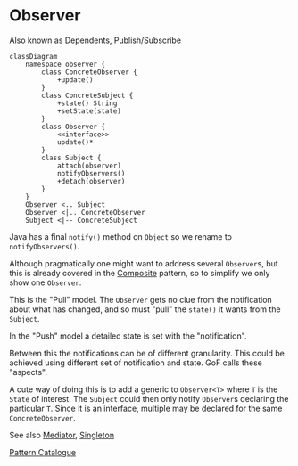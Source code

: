 # Observer

Also known as Dependents, Publish/Subscribe

```mermaid
classDiagram
    namespace observer {
        class ConcreteObserver {
            +update()
        }
        class ConcreteSubject {
            +state() String
            +setState(state)
        }
        class Observer {
            <<interface>>
            update()*
        }
        class Subject {
            attach(observer)
            notifyObservers()
            +detach(observer)
        }
    }
    Observer <.. Subject
    Observer <|.. ConcreteObserver
    Subject <|-- ConcreteSubject

```

Java has a final `notify()` method on `Object` so we rename to
`notifyObservers()`.

Although pragmatically one might want to address several `Observer`s, but this
is already covered in the [Composite](../../structure/composite/Composite.md)
pattern, so to simplify we only show one `Observer`.

This is the "Pull" model. The `Observer` gets no clue from the notification
about what has changed, and so must "pull" the `state()` it wants from the
`Subject`.

In the "Push" model a detailed state is set with the "notification".

Between this the notifications can be of different granularity. This could be
achieved using different set of notification and state. GoF calls these
"aspects".

A cute way of doing this is to add a generic to `Observer<T>` where `T` is the
`State` of interest. The `Subject` could then only notify `Observer`s declaring
the particular `T`. Since it is an interface, multiple may be declared for the
same `ConcreteObserver`.

See also [Mediator](../mediator/Mediator.md),
[Singleton](../../creation/singleton/Singleton.java)

[Pattern Catalogue](../../Catalogue.md)
